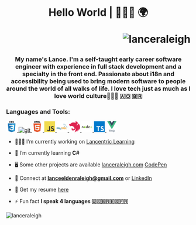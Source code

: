 <h1 align="center">Hello World | 👨🏽‍💻 🌍<p align="right"> <img src="https://komarev.com/ghpvc/?username=lanceraleigh&label=Profile%20views&color=0e75b6&style=flat" alt="lanceraleigh" /> </p></h1>

<h3 align="center" display="inline">My name's Lance. I'm a self-taught early career software engineer with experience in full stack development and a specialty in the front end. Passionate about i18n and accessibility being used to bring modern software to people around the world of all walks of life. I love tech just as much as I love world culture👨🏽‍💻 🇦🇴 🇧🇷</h3>

<h3 align="left">Languages and Tools:</h3>
<p align="left"> <a href="https://www.w3schools.com/css/" target="_blank" rel="noreferrer"> <img src="https://raw.githubusercontent.com/devicons/devicon/master/icons/css3/css3-original-wordmark.svg" alt="css3" width="30" height="30"/> </a> <a href="https://git-scm.com/" target="_blank" rel="noreferrer"> <img src="https://www.vectorlogo.zone/logos/git-scm/git-scm-icon.svg" alt="git" width="30" height="30"/> </a> <a href="https://www.w3.org/html/" target="_blank" rel="noreferrer"> <img src="https://raw.githubusercontent.com/devicons/devicon/master/icons/html5/html5-original-wordmark.svg" alt="html5" width="30" height="30"/> </a> <a href="https://developer.mozilla.org/en-US/docs/Web/JavaScript" target="_blank" rel="noreferrer"> <img src="https://raw.githubusercontent.com/devicons/devicon/master/icons/javascript/javascript-original.svg" alt="javascript" width="30" height="30"/> </a> <a href="https://www.mysql.com/" target="_blank" rel="noreferrer"> <img src="https://raw.githubusercontent.com/devicons/devicon/master/icons/mysql/mysql-original-wordmark.svg" alt="mysql" width="30" height="30"/> </a> <a href="https://nestjs.com/" target="_blank" rel="noreferrer"> <img src="https://raw.githubusercontent.com/devicons/devicon/master/icons/nestjs/nestjs-plain.svg" alt="nestjs" width="30" height="30"/> </a> <a href="https://nodejs.org" target="_blank" rel="noreferrer"> <img src="https://raw.githubusercontent.com/devicons/devicon/master/icons/nodejs/nodejs-original-wordmark.svg" alt="nodejs" width="30" height="30"/> </a> <a href="https://www.typescriptlang.org/" target="_blank" rel="noreferrer"> <img src="https://raw.githubusercontent.com/devicons/devicon/master/icons/typescript/typescript-original.svg" alt="typescript" width="30" height="30"/> </a> <a href="https://vuejs.org/" target="_blank" rel="noreferrer"> <img src="https://raw.githubusercontent.com/devicons/devicon/master/icons/vuejs/vuejs-original-wordmark.svg" alt="vuejs" width="30" height="30"/> </a> </p>

- 👨🏽‍💻 I’m currently working on [Lancentric Learning](https://lanceraleigh.com/lancentric)

- 🌱 I’m currently learning **C#**

- 🖥 Some other projects are available [lanceraleigh.com](https://lanceraleigh.com) [CodePen](https://codepen.io/lanceraleigh)

- 📩 Connect at **lanceeldenraleigh@gmail.com** or [LinkedIn](https://linkedin.com/in/lanceraleigh)

- 📄 Get my resume [here](https://drive.google.com/file/d/1gdh6n3CQHDhx68celhNb3eO3DJKxjHje/view?usp=sharing)

- ⚡ Fun fact **I speak 4 languages 🇺🇸🇧🇷🇪🇸🇫🇷**

<!-- <h3 align="left">Connect with me:</h3>
<p align="left">
<a href="https://codepen.io/lanceraleigh" target="blank"><img align="center" src="https://raw.githubusercontent.com/rahuldkjain/github-profile-readme-generator/master/src/images/icons/Social/codepen.svg" alt="lanceraleigh" width="30" height="30" /></a>
<a href="https://linkedin.com/in/lanceraleigh" target="blank"><img align="center" src="https://raw.githubusercontent.com/rahuldkjain/github-profile-readme-generator/master/src/images/icons/Social/linked-in-alt.svg" alt="lanceraleigh" width="30" height="30" /></a>
</p> -->

<!-- <p><img align="left" src="https://github-readme-stats.vercel.app/api/top-langs?username=lanceraleigh&show_icons=true&locale=en&layout=compact" alt="lanceraleigh" /></p> -->

<!-- <p>&nbsp;<img align="center" src="https://github-readme-stats.vercel.app/api?username=lanceraleigh&show_icons=true&locale=en" alt="lanceraleigh" /></p>
 -->
<p><img align="center" src="https://github-readme-streak-stats.herokuapp.com/?user=lanceraleigh&" alt="lanceraleigh" /></p>
